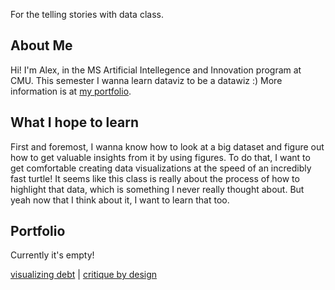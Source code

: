 For the telling stories with data class.
## About Me
Hi! I'm Alex, in the MS Artificial Intellegence and Innovation program at CMU. This semester I wanna learn dataviz to be a datawiz :)
More information is at [my portfolio](https://alex7li.github.io/about).

## What I hope to learn
First and foremost, I wanna know how to look at a big dataset and figure out how to get valuable insights from it by using figures. To do that, I want to get comfortable creating data visualizations at the speed of an incredibly fast turtle! It seems like this class is really about the process of how to highlight that data, which is something I never really thought about. But yeah now that I think about it, I want to learn that too.

## Portfolio
Currently it's empty!

[visualizing debt](visualizing-government-debt) | [critique by design](critique-by-design)
